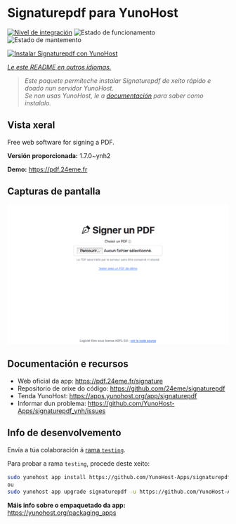 <!--
NOTA: Este README foi creado automáticamente por <https://github.com/YunoHost/apps/tree/master/tools/readme_generator>
NON debe editarse manualmente.
-->

# Signaturepdf para YunoHost

[![Nivel de integración](https://apps.yunohost.org/badge/integration/signaturepdf)](https://ci-apps.yunohost.org/ci/apps/signaturepdf/)
![Estado de funcionamento](https://apps.yunohost.org/badge/state/signaturepdf)
![Estado de mantemento](https://apps.yunohost.org/badge/maintained/signaturepdf)

[![Instalar Signaturepdf con YunoHost](https://install-app.yunohost.org/install-with-yunohost.svg)](https://install-app.yunohost.org/?app=signaturepdf)

*[Le este README en outros idiomas.](./ALL_README.md)*

> *Este paquete permíteche instalar Signaturepdf de xeito rápido e doado nun servidor YunoHost.*  
> *Se non usas YunoHost, le a [documentación](https://yunohost.org/install) para saber como instalalo.*

## Vista xeral

Free web software for signing a PDF.

**Versión proporcionada:** 1.7.0~ynh2

**Demo:** <https://pdf.24eme.fr>

## Capturas de pantalla

![Captura de pantalla de Signaturepdf](./doc/screenshots/screenshot.png)

## Documentación e recursos

- Web oficial da app: <https://pdf.24eme.fr/signature>
- Repositorio de orixe do código: <https://github.com/24eme/signaturepdf>
- Tenda YunoHost: <https://apps.yunohost.org/app/signaturepdf>
- Informar dun problema: <https://github.com/YunoHost-Apps/signaturepdf_ynh/issues>

## Info de desenvolvemento

Envía a túa colaboración á [rama `testing`](https://github.com/YunoHost-Apps/signaturepdf_ynh/tree/testing).

Para probar a rama `testing`, procede deste xeito:

```bash
sudo yunohost app install https://github.com/YunoHost-Apps/signaturepdf_ynh/tree/testing --debug
ou
sudo yunohost app upgrade signaturepdf -u https://github.com/YunoHost-Apps/signaturepdf_ynh/tree/testing --debug
```

**Máis info sobre o empaquetado da app:** <https://yunohost.org/packaging_apps>
